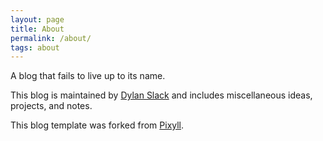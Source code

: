 ```yaml
---
layout: page
title: About
permalink: /about/
tags: about
---
```


A blog that fails to live up to its name.

This blog is maintained by [Dylan Slack](https://dylanslacks.website/) and includes miscellaneous ideas, projects, and notes.

This blog template was forked from <a href="https://github.com/johnotander/pixyll">Pixyll</a>.

 